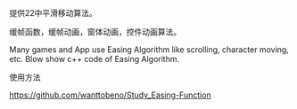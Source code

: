 
提供22中平滑移动算法。

缓帧函数，缓帧动画，窗体动画，控件动画算法。




Many games and App use Easing Algorithm like scrolling, character moving, etc. Blow show c++ code of Easing Algorithm.





使用方法

https://github.com/wanttobeno/Study_Easing-Function



